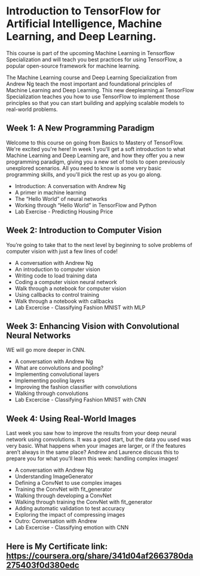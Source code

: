 # Introduction to TensorFlow for Artificial Intelligence, Machine Learning, and Deep Learning.
This course is part of the upcoming Machine Learning in Tensorflow Specialization and will teach you best practices for using TensorFlow, a popular open-source framework for machine learning. 

The Machine Learning course and Deep Learning Specialization from Andrew Ng teach the most important and foundational principles of Machine Learning and Deep Learning. This new deeplearning.ai TensorFlow Specialization teaches you how to use TensorFlow to implement those principles so that you can start building and applying scalable models to real-world problems.

## Week 1: A New Programming Paradigm
Welcome to this course on going from Basics to Mastery of TensorFlow. We're excited you're here! In week 1 you'll get a soft introduction to what Machine Learning and Deep Learning are, and how they offer you a new programming paradigm, giving you a new set of tools to open previously unexplored scenarios. All you need to know is some very basic programming skills, and you'll pick the rest up as you go along.

* Introduction: A conversation with Andrew Ng
* A primer in machine learning
* The “Hello World” of neural networks
* Working through “Hello World” in TensorFlow and Python
* Lab Exercise - Predicting Housing Price

## Week 2: Introduction to Computer Vision
You’re going to take that to the next level by beginning to solve problems of computer vision with just a few lines of code!

* A conversation with Andrew Ng
* An introduction to computer vision
* Writing code to load training data
* Coding a computer vision neural network
* Walk through a notebook for computer vision
* Using callbacks to control training
* Walk through a notebook with callbacks
* Lab Excercise - Classifying Fashion MNIST with MLP

## Week 3: Enhancing Vision with Convolutional Neural Networks
WE will go more deeper in CNN.

* A conversation with Andrew Ng
* What are convolutions and pooling?
* Implementing convolutional layers
* Implementing pooling layers
* Improving the fashion classifier with convolutions
* Walking through convolutions
* Lab Excercise - Classifying Fashion MNIST with CNN

## Week 4: Using Real-World Images
Last week you saw how to improve the results from your deep neural network using convolutions. It was a good start, but the data you used was very basic. What happens when your images are larger, or if the features aren’t always in the same place? Andrew and Laurence discuss this to prepare you for what you’ll learn this week: handling complex images!

* A conversation with Andrew Ng
* Understanding ImageGenerator
* Defining a ConvNet to use complex images
* Training the ConvNet with fit_generator
* Walking through developing a ConvNet
* Walking through training the ConvNet with fit_generator
* Adding automatic validation to test accuracy
* Exploring the impact of compressing images
* Outro: Conversation with Andrew
* Lab Excercise - Classifying emotion with CNN

## Here is My Certificate link: https://coursera.org/share/341d04af2663780da275403f0d380edc
